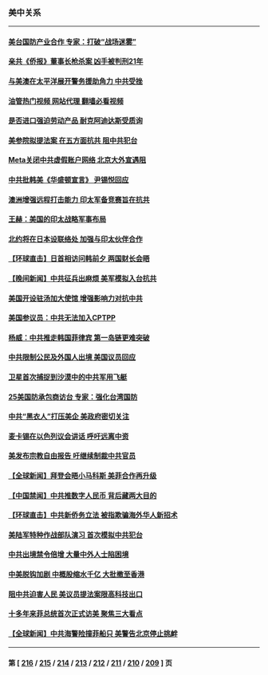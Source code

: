 ### 美中关系
---
#### [美台国防产业合作 专家：打破“战场迷雾”](../../pages/nf1412576/n13987469.md?05040845) 
#### [亲共《侨报》董事长枪杀案 凶手被判刑21年](../../pages/nf1412576/n13987506.md?05040845) 
#### [与美澳在太平洋展开警务援助角力 中共受挫](../../pages/nf1412576/n13987499.md?05040845) 
#### [油管热门视频 网站代理 翻墙必看视频](http://138.2.39.72:81/youtube.html?epic-marker?05040845)
#### [是否进口强迫劳动产品 耐克阿迪达斯受质询](../../pages/nf1412576/n13987446.md?05040845) 
#### [美参院拟提法案 在五方面抗共 阻中共犯台](../../pages/nf1412576/n13987463.md?05040845) 
#### [Meta关闭中共虚假账户网络 北京大外宣遇阻](../../pages/nf1412576/n13987409.md?05040845) 
#### [中共批韩美《华盛顿宣言》 尹锡悦回应](../../pages/nf1412576/n13987165.md?05040845) 
#### [澳洲增强远程打击能力 印太军备竞赛旨在抗共](../../pages/nf1412576/n13986157.md?05040845) 
#### [王赫：美国的印太战略军事布局](../../pages/nf1412576/n13987265.md?05040845) 
#### [北约将在日本设联络处 加强与印太伙伴合作](../../pages/nf1412576/n13987170.md?05040845) 
#### [【环球直击】日首相访问韩前夕 两国财长会晤](../../pages/nf1412576/n13987161.md?05040845) 
#### [【晚间新闻】中共征兵出麻烦 美军模拟入台抗共](../../pages/nf1412576/n13987159.md?05040845) 
#### [美国开设驻汤加大使馆 增强影响力对抗中共](../../pages/nf1412576/n13987070.md?05040845) 
#### [美国参议员：中共无法加入CPTPP](../../pages/nf1412576/n13986982.md?05040845) 
#### [杨威：中共推走韩国菲律宾 第一岛链更难突破](../../pages/nf1412576/n13986940.md?05040845) 
#### [中共限制公民及外国人出境 美国议员回应](../../pages/nf1412576/n13986880.md?05040845) 
#### [卫星首次捕捉到沙漠中的中共军用飞艇](../../pages/nf1412576/n13986871.md?05040845) 
#### [25美国防承包商访台 专家：强化台湾国防](../../pages/nf1412576/n13986364.md?05040845) 
#### [中共“黑衣人”打压美企 美政府密切关注](../../pages/nf1412576/n13986736.md?05040845) 
#### [麦卡锡在以色列议会讲话 呼吁远离中资](../../pages/nf1412576/n13986703.md?05040845) 
#### [美发布宗教自由报告 吁继续制裁中共官员](../../pages/nf1412576/n13986700.md?05040845) 
#### [【全球新闻】拜登会晤小马科斯 美菲合作再升级](../../pages/nf1412576/n13986398.md?05040845) 
#### [【中国禁闻】中共推数字人民币 背后藏两大目的](../../pages/nf1412576/n13986082.md?05040845) 
#### [【环球直击】中共新侨务立法 被指欺骗海外华人新招术](../../pages/nf1412576/n13985984.md?05040845) 
#### [美陆军特种作战部队演习 首次模拟中共犯台](../../pages/nf1412576/n13985963.md?05040845) 
#### [中共出境禁令倍增 大量中外人士陷困境](../../pages/nf1412576/n13986110.md?05040845) 
#### [中美脱钩加剧 中概股缩水千亿 大批撤至香港](../../pages/nf1412576/n13986025.md?05040845) 
#### [阻中共迫害人民 美议员提法案限高科技出口](../../pages/nf1412576/n13986043.md?05040845) 
#### [十多年来菲总统首次正式访美 聚焦三大看点](../../pages/nf1412576/n13985985.md?05040845) 
#### [【全球新闻】中共海警险撞菲船只 美警告北京停止挑衅](../../pages/nf1412576/n13985725.md?05040845) 

---
#### 第 [ [216](./216.md?05040845) / [215](./215.md?05040845) / [214](./214.md?05040845) / [213](./213.md?05040845) / [212](./212.md?05040845) / [211](./211.md?05040845) / [210](./210.md?05040845) / [209](./209.md?05040845) ] 页
